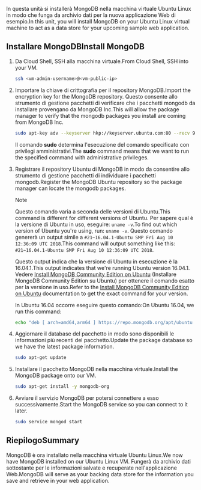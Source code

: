 <span data-ttu-id="5cc2a-101">In questa unità si installerà MongoDB nella macchina virtuale Ubuntu Linux in modo che funga da archivio dati per la nuova applicazione Web di esempio.</span><span class="sxs-lookup"><span data-stu-id="5cc2a-101">In this unit, you will install MongoDB on your Ubuntu Linux virtual machine to act as a data store for your upcoming sample web application.</span></span>

## <a name="install-mongodb"></a><span data-ttu-id="5cc2a-102">Installare MongoDB</span><span class="sxs-lookup"><span data-stu-id="5cc2a-102">Install MongoDB</span></span>

1. <span data-ttu-id="5cc2a-103">Da Cloud Shell, SSH alla macchina virtuale.</span><span class="sxs-lookup"><span data-stu-id="5cc2a-103">From Cloud Shell, SSH into your VM.</span></span>

    ```bash
    ssh <vm-admin-username>@<vm-public-ip>
    ```

1. <span data-ttu-id="5cc2a-104">Importare la chiave di crittografia per il repository MongoDB.</span><span class="sxs-lookup"><span data-stu-id="5cc2a-104">Import the encryption key for the MongoDB repository.</span></span> <span data-ttu-id="5cc2a-105">Questo consente allo strumento di gestione pacchetti di verificare che i pacchetti mongodb da installare provengano da MongoDB Inc.</span><span class="sxs-lookup"><span data-stu-id="5cc2a-105">This will allow the package manager to verify that the mongodb packages you install are coming from MongoDB Inc.</span></span>

    ```bash
    sudo apt-key adv --keyserver hkp://keyserver.ubuntu.com:80 --recv 9DA31620334BD75D9DCB49F368818C72E52529D4
    ```

    <span data-ttu-id="5cc2a-106">Il comando **sudo** determina l'esecuzione del comando specificato con privilegi amministrativi.</span><span class="sxs-lookup"><span data-stu-id="5cc2a-106">The **sudo** command means that we want to run the specified command with administrative privileges.</span></span>

1. <span data-ttu-id="5cc2a-107">Registrare il repository Ubuntu di MongoDB in modo da consentire allo strumento di gestione pacchetti di individuare i pacchetti mongodb.</span><span class="sxs-lookup"><span data-stu-id="5cc2a-107">Register the MongoDB Ubuntu repository so the package manager can locate the mongodb packages.</span></span>

    > [!NOTE]
    > <span data-ttu-id="5cc2a-108">Questo comando varia a seconda delle versioni di Ubuntu.</span><span class="sxs-lookup"><span data-stu-id="5cc2a-108">This command is different for different versions of Ubuntu.</span></span> <span data-ttu-id="5cc2a-109">Per sapere qual è la versione di Ubuntu in uso, eseguire: `uname -v`.</span><span class="sxs-lookup"><span data-stu-id="5cc2a-109">To find out which version of Ubuntu you're using, run: `uname -v`.</span></span>
    > <span data-ttu-id="5cc2a-110">Questo comando genererà un output simile a `#21~16.04.1-Ubuntu SMP Fri Aug 10 12:36:09 UTC 2018`.</span><span class="sxs-lookup"><span data-stu-id="5cc2a-110">This command will output something like this: `#21~16.04.1-Ubuntu SMP Fri Aug 10 12:36:09 UTC 2018`.</span></span>
    >
    > <span data-ttu-id="5cc2a-111">Questo output indica che la versione di Ubuntu in esecuzione è la 16.04.1.</span><span class="sxs-lookup"><span data-stu-id="5cc2a-111">This output indicates that we're running Ubuntu version 16.04.1.</span></span>
    > <span data-ttu-id="5cc2a-112">Vedere [Install MongoDB Community Edition on Ubuntu](https://docs.mongodb.com/manual/tutorial/install-mongodb-on-ubuntu/) (Installare MongoDB Community Edition su Ubuntu) per ottenere il comando esatto per la versione in uso.</span><span class="sxs-lookup"><span data-stu-id="5cc2a-112">Refer to the [Install MongoDB Community Edition on Ubuntu](https://docs.mongodb.com/manual/tutorial/install-mongodb-on-ubuntu/) documentation to get the exact command for your version.</span></span>

    <span data-ttu-id="5cc2a-113">In Ubuntu 16.04 occorre eseguire questo comando:</span><span class="sxs-lookup"><span data-stu-id="5cc2a-113">On Ubuntu 16.04, we run this command:</span></span>

    ```bash
    echo "deb [ arch=amd64,arm64 ] https://repo.mongodb.org/apt/ubuntu xenial/mongodb-org/4.0 multiverse" | sudo tee /etc/apt/sources.list.d/mongodb-org-4.0.list
    ```

1. <span data-ttu-id="5cc2a-114">Aggiornare il database del pacchetto in modo sono disponibili le informazioni più recenti del pacchetto.</span><span class="sxs-lookup"><span data-stu-id="5cc2a-114">Update the package database so we have the latest package information.</span></span>

    ```bash
    sudo apt-get update
    ```

1. <span data-ttu-id="5cc2a-115">Installare il pacchetto MongoDB nella macchina virtuale.</span><span class="sxs-lookup"><span data-stu-id="5cc2a-115">Install the MongoDB package onto our VM.</span></span>

    ```bash
    sudo apt-get install -y mongodb-org
    ```

1. <span data-ttu-id="5cc2a-116">Avviare il servizio MongoDB per potersi connettere a esso successivamente.</span><span class="sxs-lookup"><span data-stu-id="5cc2a-116">Start the MongoDB service so you can connect to it later.</span></span>

    ```bash
    sudo service mongod start
    ```

## <a name="summary"></a><span data-ttu-id="5cc2a-117">Riepilogo</span><span class="sxs-lookup"><span data-stu-id="5cc2a-117">Summary</span></span>

<span data-ttu-id="5cc2a-118">MongoDB è ora installato nella macchina virtuale Ubuntu Linux.</span><span class="sxs-lookup"><span data-stu-id="5cc2a-118">We now have MongoDB installed on our Ubuntu Linux VM.</span></span> <span data-ttu-id="5cc2a-119">Fungerà da archivio dati sottostante per le informazioni salvate e recuperate nell'applicazione Web.</span><span class="sxs-lookup"><span data-stu-id="5cc2a-119">MongoDB will serve as your backing data store for the information you save and retrieve in your web application.</span></span>